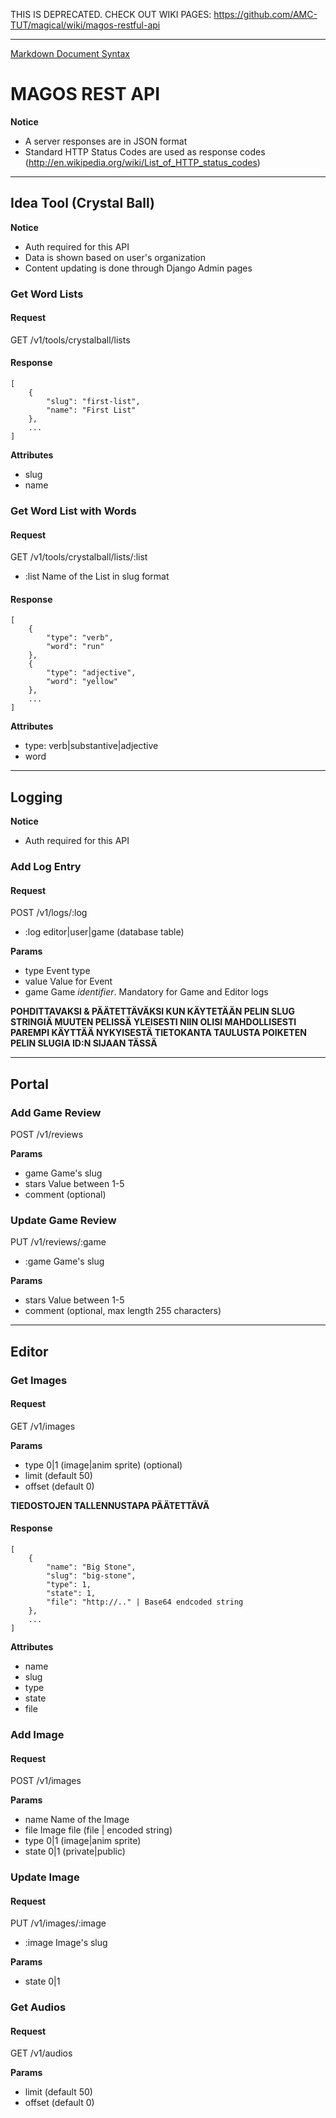 
THIS IS DEPRECATED. CHECK OUT WIKI PAGES: https://github.com/AMC-TUT/magical/wiki/magos-restful-api

****



[Markdown Document Syntax](https://github.com/fletcher/MultiMarkdown/blob/master/Documentation/Markdown%20Syntax.md)


# MAGOS REST API

**Notice**

*   A server responses are in JSON format
*   Standard HTTP Status Codes are used as response codes (http://en.wikipedia.org/wiki/List_of_HTTP_status_codes)


* * *


## Idea Tool (Crystal Ball)

**Notice**

*   Auth required for this API
*   Data is shown based on user's organization
*   Content updating is done through Django Admin pages

### Get Word Lists

#### Request

GET /v1/tools/crystalball/lists

#### Response

    [
        {
            "slug": "first-list",
            "name": "First List"
        },
        ...
    ]

**Attributes**
*   slug
*   name

### Get Word List with Words

#### Request

GET /v1/tools/crystalball/lists/:list

*   :list Name of the List in slug format

#### Response

    [
        {
            "type": "verb",
            "word": "run"
        },
        {
            "type": "adjective",
            "word": "yellow"
        },
        ...
    ]

**Attributes**
*   type: verb|substantive|adjective
*   word


* * *


## Logging

**Notice**

*   Auth required for this API

### Add Log Entry

#### Request

POST /v1/logs/:log

*   :log editor|user|game (database table)

**Params**
*   type Event type
*   value Value for Event
*   game Game *identifier*. Mandatory for Game and Editor logs

**POHDITTAVAKSI & PÄÄTETTÄVÄKSI KUN KÄYTETÄÄN PELIN SLUG STRINGIÄ MUUTEN PELISSÄ YLEISESTI NIIN OLISI MAHDOLLISESTI PAREMPI KÄYTTÄÄ NYKYISESTÄ TIETOKANTA TAULUSTA POIKETEN PELIN SLUGIA ID:N SIJAAN TÄSSÄ**


* * *


## Portal

### Add Game Review

POST /v1/reviews

**Params**
*   game Game's slug
*   stars Value between 1-5
*   comment (optional)

### Update Game Review

PUT /v1/reviews/:game

*   :game Game's slug

**Params**
*   stars Value between 1-5
*   comment (optional, max length 255 characters)


* * *


## Editor

### Get Images

#### Request

GET /v1/images

**Params**
*   type 0|1 (image|anim sprite) (optional)
*   limit (default 50)
*   offset (default 0)


**TIEDOSTOJEN TALLENNUSTAPA PÄÄTETTÄVÄ**

#### Response

    [
        {
            "name": "Big Stone",
            "slug": "big-stone",
            "type": 1,
            "state": 1,
            "file": "http://.." | Base64 endcoded string
        },
        ...
    ]

**Attributes**
*   name
*   slug
*   type
*   state
*   file

### Add Image

#### Request

POST /v1/images

**Params**
*   name Name of the Image
*   file Image file (file | encoded string)
*   type 0|1 (image|anim sprite)
*   state 0|1 (private|public)

### Update Image

#### Request

PUT /v1/images/:image

*   :image Image's slug

**Params**
*   state 0|1

### Get Audios

#### Request

GET /v1/audios

**Params**
*   limit (default 50)
*   offset (default 0)




